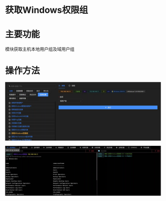 # 获取Windows权限组

# 主要功能
模块获取主机本地用户组及域用户组

# 操作方法
![](img\Discovery_PermissionGroupsDiscovery_PowerView\1.webp)

![](img\Discovery_PermissionGroupsDiscovery_PowerView\2.webp)


